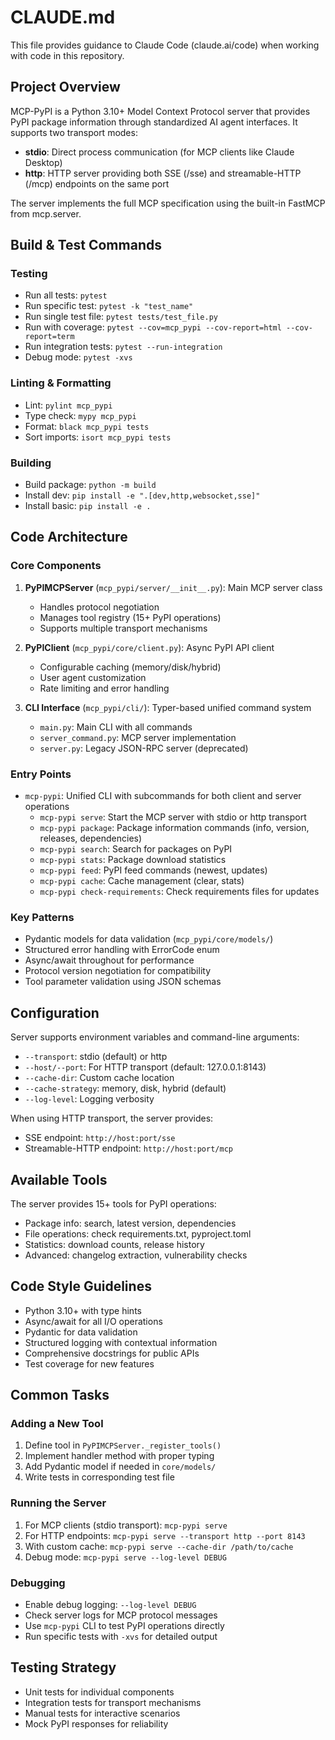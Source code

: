 # CLAUDE.md

This file provides guidance to Claude Code (claude.ai/code) when working with code in this repository.

## Project Overview
MCP-PyPI is a Python 3.10+ Model Context Protocol server that provides PyPI package information through standardized AI agent interfaces. It supports two transport modes:
- **stdio**: Direct process communication (for MCP clients like Claude Desktop)
- **http**: HTTP server providing both SSE (/sse) and streamable-HTTP (/mcp) endpoints on the same port

The server implements the full MCP specification using the built-in FastMCP from mcp.server.

## Build & Test Commands

### Testing
- Run all tests: `pytest`
- Run specific test: `pytest -k "test_name"`
- Run single test file: `pytest tests/test_file.py`
- Run with coverage: `pytest --cov=mcp_pypi --cov-report=html --cov-report=term`
- Run integration tests: `pytest --run-integration`
- Debug mode: `pytest -xvs`

### Linting & Formatting
- Lint: `pylint mcp_pypi`
- Type check: `mypy mcp_pypi`
- Format: `black mcp_pypi tests`
- Sort imports: `isort mcp_pypi tests`

### Building
- Build package: `python -m build`
- Install dev: `pip install -e ".[dev,http,websocket,sse]"`
- Install basic: `pip install -e .`

## Code Architecture

### Core Components
1. **PyPIMCPServer** (`mcp_pypi/server/__init__.py`): Main MCP server class
   - Handles protocol negotiation
   - Manages tool registry (15+ PyPI operations)
   - Supports multiple transport mechanisms

2. **PyPIClient** (`mcp_pypi/core/client.py`): Async PyPI API client
   - Configurable caching (memory/disk/hybrid)
   - User agent customization
   - Rate limiting and error handling

3. **CLI Interface** (`mcp_pypi/cli/`): Typer-based unified command system
   - `main.py`: Main CLI with all commands
   - `server_command.py`: MCP server implementation
   - `server.py`: Legacy JSON-RPC server (deprecated)

### Entry Points
- `mcp-pypi`: Unified CLI with subcommands for both client and server operations
  - `mcp-pypi serve`: Start the MCP server with stdio or http transport
  - `mcp-pypi package`: Package information commands (info, version, releases, dependencies)
  - `mcp-pypi search`: Search for packages on PyPI
  - `mcp-pypi stats`: Package download statistics  
  - `mcp-pypi feed`: PyPI feed commands (newest, updates)
  - `mcp-pypi cache`: Cache management (clear, stats)
  - `mcp-pypi check-requirements`: Check requirements files for updates

### Key Patterns
- Pydantic models for data validation (`mcp_pypi/core/models/`)
- Structured error handling with ErrorCode enum
- Async/await throughout for performance
- Protocol version negotiation for compatibility
- Tool parameter validation using JSON schemas

## Configuration
Server supports environment variables and command-line arguments:
- `--transport`: stdio (default) or http
- `--host/--port`: For HTTP transport (default: 127.0.0.1:8143)
- `--cache-dir`: Custom cache location
- `--cache-strategy`: memory, disk, hybrid (default)
- `--log-level`: Logging verbosity

When using HTTP transport, the server provides:
- SSE endpoint: `http://host:port/sse`
- Streamable-HTTP endpoint: `http://host:port/mcp`

## Available Tools
The server provides 15+ tools for PyPI operations:
- Package info: search, latest version, dependencies
- File operations: check requirements.txt, pyproject.toml
- Statistics: download counts, release history
- Advanced: changelog extraction, vulnerability checks

## Code Style Guidelines
- Python 3.10+ with type hints
- Async/await for all I/O operations
- Pydantic for data validation
- Structured logging with contextual information
- Comprehensive docstrings for public APIs
- Test coverage for new features

## Common Tasks

### Adding a New Tool
1. Define tool in `PyPIMCPServer._register_tools()`
2. Implement handler method with proper typing
3. Add Pydantic model if needed in `core/models/`
4. Write tests in corresponding test file

### Running the Server
1. For MCP clients (stdio transport): `mcp-pypi serve`
2. For HTTP endpoints: `mcp-pypi serve --transport http --port 8143`
3. With custom cache: `mcp-pypi serve --cache-dir /path/to/cache`
4. Debug mode: `mcp-pypi serve --log-level DEBUG`

### Debugging
- Enable debug logging: `--log-level DEBUG`
- Check server logs for MCP protocol messages
- Use `mcp-pypi` CLI to test PyPI operations directly
- Run specific tests with `-xvs` for detailed output

## Testing Strategy
- Unit tests for individual components
- Integration tests for transport mechanisms
- Manual tests for interactive scenarios
- Mock PyPI responses for reliability